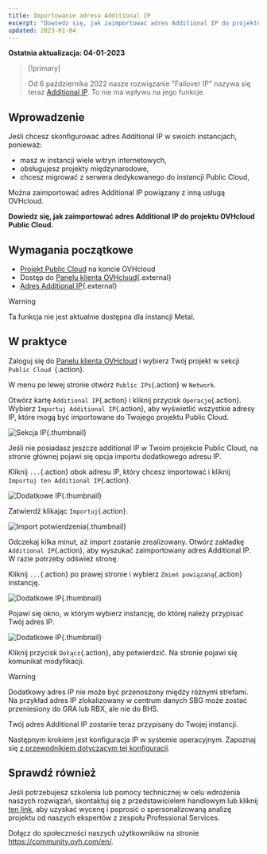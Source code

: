 ```yaml
---
title: Importowanie adresu Additional IP
excerpt: "Dowiedz się, jak zaimportować adres Additional IP do projektu OVHcloud Public Cloud"
updated: 2023-01-04
---
```


**Ostatnia aktualizacja: 04-01-2023**

> [!primary]
>
> Od 6 października 2022 nasze rozwiązanie "Failover IP" nazywa się teraz [Additional IP](https://www.ovhcloud.com/pl/network/additional-ip/). To nie ma wpływu na jego funkcje.
>

## Wprowadzenie

Jeśli chcesz skonfigurować adres Additional IP w swoich instancjach, ponieważ:

- masz w instancji wiele witryn internetowych, 
- obsługujesz projekty międzynarodowe,
- chcesz migrować z serwera dedykowanego do instancji Public Cloud,

Można zaimportować adres Additional IP powiązany z inną usługą OVHcloud.

**Dowiedz się, jak zaimportować adres Additional IP do projektu OVHcloud Public Cloud.**

## Wymagania początkowe

- [Projekt Public Cloud](https://www.ovhcloud.com/pl/public-cloud/) na koncie OVHcloud
- Dostęp do [Panelu klienta OVHcloud](https://www.ovh.com/auth/?action=gotomanager&from=https://www.ovh.pl/&ovhSubsidiary=pl){.external}
- [Adres Additional IP](https://www.ovhcloud.com/pl/bare-metal/ip/){.external}

> [!warning]
> Ta funkcja nie jest aktualnie dostępna dla instancji Metal.
>

## W praktyce

Zaloguj się do [Panelu klienta OVHcloud](https://www.ovh.com/auth/?action=gotomanager&from=https://www.ovh.pl/&ovhSubsidiary=pl) i wybierz Twój projekt w sekcji `Public Cloud `{.action}.

W menu po lewej stronie otwórz `Public IPs`{.action} w `Network`.

Otwórz kartę `Additional IP`{.action} i kliknij przycisk `Operacje`{.action}. Wybierz `Importuj Additional IP`{.action}, aby wyświetlić wszystkie adresy IP, które mogą być importowane do Twojego projektu Public Cloud.

![Sekcja IP](images/import22_01.png){.thumbnail}

Jeśli nie posiadasz jeszcze additional IP w Twoim projekcie Public Cloud, na stronie głównej pojawi się opcja importu dodatkowego adresu IP.

Kliknij `...`{.action} obok adresu IP, który chcesz importować i kliknij `Importuj ten Additional IP`{.action}.

![Dodatkowe IP](images/import22_02.png){.thumbnail}

Zatwierdź klikając `Importuj`{.action}.

![Import potwierdzenia](images/import22_03.png){.thumbnail}

Odczekaj kilka minut, aż import zostanie zrealizowany. Otwórz zakładkę `Additional IP`{.action}, aby wyszukać zaimportowany adres Additional IP. W razie potrzeby odśwież stronę.

Kliknij `...`{.action} po prawej stronie i wybierz `Zmień powiązaną`{.action} instancję.

![Dodatkowe IP](images/import22_04.png){.thumbnail}

Pojawi się okno, w którym wybierz instancję, do której należy przypisać Twój adres IP.

![Dodatkowe IP](images/import22_05.png){.thumbnail}

Kliknij przycisk `Dołącz`{.action}, aby potwierdzić. Na stronie pojawi się komunikat modyfikacji.

> [!warning]
>
> Dodatkowy adres IP nie może być przenoszony między różnymi strefami. Na przykład adres IP zlokalizowany w centrum danych SBG może zostać przeniesiony do GRA lub RBX, ale nie do BHS.
>

Twój adres Additional IP zostanie teraz przypisany do Twojej instancji.

Następnym krokiem jest konfiguracja IP w systemie operacyjnym. Zapoznaj się [z przewodnikiem dotyczącym tej konfiguracji](/pages/platform/network-services/getting-started-04-configure-additional-ip-to-instance).

## Sprawdź również

Jeśli potrzebujesz szkolenia lub pomocy technicznej w celu wdrożenia naszych rozwiązań, skontaktuj się z przedstawicielem handlowym lub kliknij [ten link](https://www.ovhcloud.com/pl/professional-services/), aby uzyskać wycenę i poprosić o spersonalizowaną analizę projektu od naszych ekspertów z zespołu Professional Services.

Dołącz do społeczności naszych użytkowników na stronie <https://community.ovh.com/en/>.
